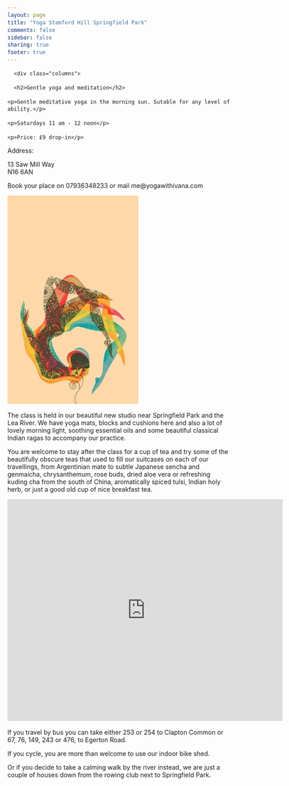 ```yaml
---
layout: page
title: "Yoga Stamford Hill Springfield Park"
comments: false
sidebar: false
sharing: true
footer: true
---
```


<div id="yoga-stamford-hill">
      
      <div class="columns">
      
      <h2>Gentle yoga and meditation</h2>
        
    <p>Gentle meditative yoga in the morning sun. Sutable for any level of ability.</p> 
       
    <p>Saturdays 11 am - 12 noon</p>

    <p>Price: £9 drop-in</p>
 
<p>Address:</br>
 
13 Saw Mill Way</br>
N16 6AN</p>

<p>Book your place on 07936348233 or mail me@yogawithivana.com</p>

<p><img src="/images/healing_flow_yoga.jpg" alt="yoga illustration"></img></p>
</div>

<p>The class is held in our beautiful new studio near Springfield Park and the Lea River. We have yoga mats, blocks and cushions here and also a lot of lovely morning light, soothing essential oils and some beautiful classical Indian ragas to accompany our practice.</p>

<p>You are welcome to stay after the class for a cup of tea and try some of the beautifully obscure teas that used to fill our suitcases on each of our travellings, from Argentinian mate to subtle Japanese sencha and genmaicha, chrysanthemum, rose buds, dried aloe vera or refreshing kuding cha from the south of China, aromatically spiced tulsi, Indian holy herb, or just a good old cup of nice breakfast tea.</p>

<p><iframe src="https://www.google.com/maps/embed?pb=!1m18!1m12!1m3!1d9918.241230356625!2d-0.06924387730723325!3d51.57629359394139!2m3!1f0!2f0!3f0!3m2!1i1024!2i768!4f13.1!3m3!1m2!1s0x48761c470e248221%3A0x6bcaa8d81f9205ed!2sSaw+Mill+Way%2C+London+N16!5e0!3m2!1sen!2suk!4v1424044539393" width="620" height="500" frameborder="0" style="border:0"></iframe></p>

<p>If you travel by bus you can take either 253 or 254 to Clapton Common or 67, 76, 149, 243 or 476, to Egerton Road.</p>

<p>If you cycle, you are more than welcome to use our indoor bike shed.</p>

<p> Or if you decide to take a calming walk by the river instead, we are just a couple of houses down from the rowing club next to Springfield Park.</p>

</div>